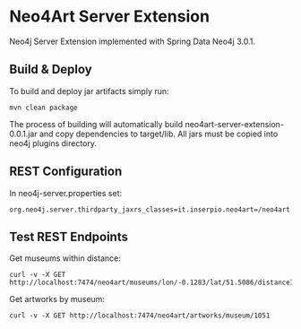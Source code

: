 Neo4Art Server Extension
========================

Neo4j Server Extension implemented with Spring Data Neo4j 3.0.1.

Build & Deploy
--------------

To build and deploy jar artifacts simply run:

	mvn clean package


The process of building will automatically build neo4art-server-extension-0.0.1.jar and copy dependencies to target/lib.
All jars must be copied into neo4j plugins directory.



REST Configuration
------------------
In neo4j-server.properties set:

	org.neo4j.server.thirdparty_jaxrs_classes=it.inserpio.neo4art=/neo4art



Test REST Endpoints
-------------------

Get museums within distance:

	curl -v -X GET http://localhost:7474/neo4art/museums/lon/-0.1283/lat/51.5086/distanceInKm/10.0

Get artworks by museum:

	curl -v -X GET http://localhost:7474/neo4art/artworks/museum/1051


